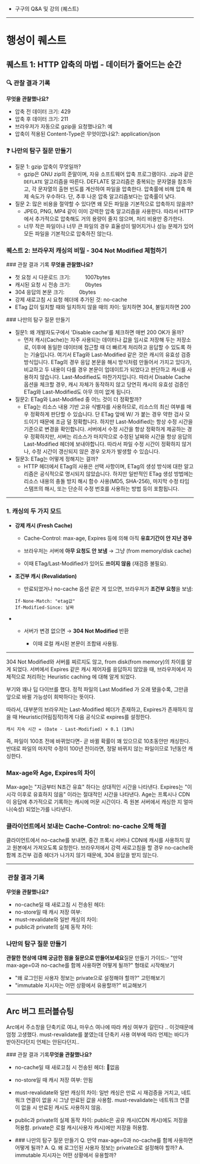 - 구구의 Q&A 및 강의 (퀘스트)


---

# 행성이 퀘스트
## 퀘스트 1: HTTP 압축의 마법 - 데이터가 줄어드는 순간
### 🔍 관찰 결과 기록
**무엇을 관찰했나요?**
- 압축 전 데이터 크기: 429
- 압축 후 데이터 크기: 211
- 브라우저가 자동으로 gzip을 요청했나요?: 예
- 압축이 적용된 Content-Type은 무엇이었나요?: application/json

### ❓ 나만의 탐구 질문 만들기
- 질문 1: gzip 압축이 무엇일까?
	- gzip은 GNU zip의 준말이며, 자유 소프트웨어 압축 프로그램이다. .zip과 같은 `DEFLATE` 알고리즘을 따른다. DEFLATE 알고리즘은 중복되는 문자열을 참조하고, 각 문자열의 출현 빈도를 계산하여 파일을 압축한다. 압축률에 비해 압축 해제 속도가 우수하다. 단, 추후 나온 압축 알고리즘보다는 압축률이 낮다. 
- 질문 2: 많은 비용을 절약할 수 있다면 왜 모든 파일을 기본적으로 압축하지 않을까?
	- JPEG, PNG, MP4 같이 이미 강력한 압축 알고리즘을 사용한다. 따라서 HTTP에서 추가적으로 압축해도 거의 용량이 줄지 않으며, 처리 비용만 증가한다.
	- 너무 작은 파일이나 너무 큰 파일의 경우 효율성이 떨어지거나 성능 문제가 있어 모든 파일을 기본적으로 압축하진 않는다.

### 퀘스트 2: 브라우저 캐싱의 비밀 - 304 Not Modified 체험하기
### 관찰 결과 기록
**무엇을 관찰했나요?**
- 첫 요청 시 다운로드 크기:          1007bytes
- 캐시된 요청 시 전송 크기:          0bytes
- 304 응답의 본문 크기:          0bytes  
- 강제 새로고침 시 요청 헤더에 추가된 것:  no-cache
- ETag 값이 일치할 때와 일치하지 않을 때의 차이: 일치하면 304, 불일치하면 200

### 나만의 탐구 질문 만들기
- 질문1: 왜 개발자도구에서 'Disable cache'를 체크하면 매번 200 OK가 올까?
	- 먼저 캐시(Cache)는 자주 사용되는 데이터나 값을 임시로 저장해 두는 저장소로, 이후에 동일한 데이터에 접근할 때 더 빠르게 처리하고 응답할 수 있도록 하는 기술입니다. 여기서 ETag와 Last-Modified 같은 것은 캐시의 유효성 검증 방식입니다. ETag의 경우 응답 본문을 해시 방식처럼 만들어서 가지고 있다가, 비교하고 두 내용이 다를 경우 본문이 업데이트가 되었다고 판단하고 캐시를 사용하지 않습니다. Last-Modified도 마찬가지입니다. 따라서 Disable Cache 옵션을 체크할 경우, 캐시 자체가 동작하지 않고 당연히 캐시의 유효성 검증인 ETag와 Last-Modified도 아무 의미 없게 됩니다.
- 질문2: ETag와 Last-Modified 중 어느 것이 더 정확할까?
	- ETag는 리소스 내용 기반 고유 식별자를 사용하므로, 리소스의 최신 여부를 매우 정확하게 판단할 수 있습니다. 단 ETag 앞에 W/ 가 붙는 경우 약한 검사 모드이기 때문에 조금 덜 정확합니다. 하지만 Last-Modified는 항상 수정 시간을 기준으로 변경을 확인합니다. 서버에서 수정 시간을 항상 정확하게 제공하는 경우 정확하지만, 서버는 리소스가 마지막으로 수정된 날짜와 시간을 항상 응답의 Last-Modified 헤더에 보내야합니다. 따라서 파일 수정 시간이 정확하지 않거나, 수정 시간이 갱신되지 않은 경우 오차가 발생할 수 있습니다.
- 질문3: ETag는 어떻게 정해지는 걸까?
	- HTTP 헤더에서 ETag의 사용은 선택 사항이며, ETag의 생성 방식에 대한 알고리즘은 공식적으로 명시되지 않았습니다. 하지만 일반적인 ETag 생성 방법에는 리소스 내용의 충돌 방지 해시 함수 사용(MD5, SHA-256), 마지막 수정 타임스탬프의 해시, 또는 단순히 수정 번호를 사용하는 방법 등이 포함됩니다.


---

### **1. 캐싱의 두 가지 모드**

- **강제 캐시 (Fresh Cache)**
    
    - Cache-Control: max-age, Expires 등에 의해 아직 **유효기간이 안 지난 경우**
        
    - 브라우저는 서버에 **아무 요청도 안 보냄** → 그냥 (from memory/disk cache)
        
    - 이때 ETag/Last-Modified가 있어도 **쓰이지 않음** (재검증 불필요).
        
    
- **조건부 캐시 (Revalidation)**
    
    - 만료되었거나 no-cache 옵션 같은 게 있으면, 브라우저가 **조건부 요청**을 보냄:
    ```
    If-None-Match: "etag값"
	If-Modified-Since: 날짜
    ```
- - 서버가 변경 없으면 → **304 Not Modified** 반환
        
    - 이때 로컬 캐시된 본문이 조합돼 사용됨.




---


304 Not Modified와 
서버를 찌르지도 않고, from disk(from memory)의 차이를 알게 되었다.
서버에서 Expires 같은 캐시 제어자를 응답하지 않았을 때, 브라우저에서 자체적으로 처리하는 Heuristic caching 에 대해 알게 되었다.

부기와 꽤나 딥 다이브를 했다. 정적 파일의 Last Modified 가 오래 됐을수록, 그만큼 앞으로 바뀔 가능성이 희박하다는 뜻이다.

따라서, 대부분의 브라우저는 Last-Modified 헤더가 존재하고, Expires가 존재하지 않을 때 Heuristic(어림짐작)하게 다음 공식으로 expires를 설정한다.
```
캐시 지속 시간 = (Date - Last-Modified) × 0.1 (10%)
```

즉, 파일이 100초 전에 바뀌었다면- 곧 바뀔 확률이 꽤 있으므로 10초동안만 캐싱한다.
반대로 파일의 마지막 수정이 100년 전이라면, 정말 바뀌지 않는 파일이므로 1년동안 캐싱한다.

### Max-age와 Age, Expires의 차이
Max-age는 "지금부터 N초간 유효" 하다는 상대적인 시간을 나타낸다.
Expires는 "이 시각 이후로 유효하지 않음" 이라는 절대적인 시간을 나타낸다.
Age는 프록시나 CDN이 응답에 추가적으로 기록하는 캐시에 머문 시간이다. 즉 원본 서버에서 캐싱한 지 얼마나(숙성) 되었는가를 나타낸다.


### 클라이언트에서 보내는 Cache-Control: no-cache 오해 해결
클라이언트에서 no-cache를 보내면, 중간 프록시 서버나 CDN에 캐시를 사용하지 않고 원본에서 가져오도록 요청한다.
브라우저에서 강력 새로고침을 할 경우 no-cache와 함께 조건부 검증 헤더가 나가지 않기 때문에, 304 응답을 받지 않는다.


---

###  관찰 결과 기록
**무엇을 관찰했나요?**
- no-cache일 때 새로고침 시 전송된 헤더:  
- no-store일 때 캐시 저장 여부:  
- must-revalidate와 일반 캐싱의 차이:  
- public과 private의 실제 동작 차이:


### 나만의 탐구 질문 만들기
**관찰한 현상에 대해 궁금한 점을 질문으로 만들어보세요**질문 만들기 가이드:- "만약 max-age=0과 no-cache를 함께 사용하면 어떻게 될까?" 형태로 시작해보기  
- "왜 로그인된 사용자 정보는 private으로 설정해야 할까?" 고민해보기  
- "immutable 지시자는 어떤 상황에서 유용할까?" 비교해보기



---


## Arc 버그 트러블슈팅
Arc에서 주소창을 단축키로 여냐, 마우스 여나에 따라 캐싱 여부가 갈린다 ..
이것때문에 엄청 고생했다. must-revalidate를 붙였는데 단축키 사용 여부에 따라 언제는 바디가 받아진다던지 언제는 안된다던지..


### 관찰 결과 기록**무엇을 관찰했나요?**
- no-cache일 때 새로고침 시 전송된 헤더:  없음
- no-store일 때 캐시 저장 여부:  안됨
- must-revalidate와 일반 캐싱의 차이: 일반 캐싱은 만료 시 재검증을 거치고, 네트워크 연결이 없을 시 그냥 만료된 값을 사용함. must-revalidate는 네트워크 연결이 없을 시 만료된 캐시도 사용하지 않음.
- public과 private의 실제 동작 차이: public은 공유 캐시(CDN 캐시)에도 저장을 허용함. private은 로컬 캐시(사용자 캐시)에만 저장을 허용함.

- ### 나만의 탐구 질문 만들기
Q. 만약 max-age=0과 no-cache를 함께 사용하면 어떻게 될까?
A. 
Q. 왜 로그인된 사용자 정보는 private으로 설정해야 할까?
A. immutable 지시자는 어떤 상황에서 유용할까?